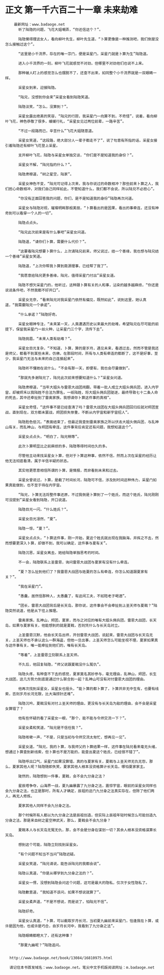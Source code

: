 # 正文 第一千六百二十一章 未来劫难
        最新网址：www.badaoge.net
          听了陆隐的问题，飞花大姐嘲弄，“你还信这个？”。
      
          陆隐懒得理这女人，看向柳叶先生，柳叶先生道，“卜算更像是一种推测吧，我们倒是没怎么接触过这个”。
      
          “这里是小千流界，存在的唯一宗门，便是采星门，采星门就是卜算为生”陆隐道。
      
          进入小千流界的一刻，柳叶飞花就感觉不对劲，但哪里不对劲他们也说不上来。
      
          那种被人盯上的感觉怎么也摆脱不了，还查不出来，如同整个小千流界就是一双眼睛一样。
      
          采星女到来，迎接陆隐。
      
          “陆兄，没想到你会来”采星女看到陆隐笑道。
      
          陆隐淡笑，“怎么，没算到？”。
      
          采星女露出绝美的笑容，“陆兄的行踪，我采星门一向算不到，不奇怪”，说着，看向柳叶飞花，神色恭敬了很多，缓缓行礼，“采星女见过两位前辈，一路辛苦”。
      
          “不过一段路而已，辛苦什么”飞花大姐随意道。
      
          采星女笑道，“这段路，绝大部分人一辈子都走不了”，说了句意有所指的话，采星女接引着陆隐还有柳叶飞花登上采星。
      
          支开柳叶飞花，陆隐与采星女单独交谈，“你们是不是知道我的身份？”。
      
          采星女不解，“陆兄指的什么？”。
      
          陆隐肃穆道，“树之星空，陆家”。
      
          采星女神色不变，“陆兄可记得上次来，我与你说过的命数相冲？那些前来卜算之人，我们担心命数相冲，对我们自己同样如此，不管知道什么，我们都不会说，所以陆兄不必担心”。
      
          “你没有正面回答我的问题，你们，是不是知道我的身份”陆隐再次问道。
      
          采星女与陆隐对视，璀璨明眸那般美丽，“卜算看出的是因果，看出的事牵连，还没有神奇到可以看穿一个人的一切”。
      
          陆隐点点头。
      
          “陆兄此次前来是有什么事吧”采星女问道。
      
          陆隐道，“请你们卜算，需要什么代价？”。
      
          “这要看陆兄想要卜算什么，上次请陆兄前来，师父说过，结一个善缘，我也想与陆兄结一个善缘”采星女笑道。
      
          陆隐道，“上次你帮我卜算到南源理事，已经帮了我了”。
      
          “我愿意给陆兄更多善缘，陆兄，值得采星门付出”采星女道。
      
          陆隐不想欠采星门的，他听过，这种跟卜算有关的人和事，沾染的越多越麻烦，“你还是说说条件吧，不然我都不好开口”。
      
          采星女无奈，“看来陆兄对我采星门依然有偏见，既然如此”，说到这里，她认真道，“我需要陆兄一个承诺”。
      
          “什么承诺？”陆隐好奇。
      
          采星女眼神专注，“未来某一天，人类遭遇历史以来最大的劫难，希望陆兄在尽可能的前提下，保留我采星门一丝火种，让采星门三个字，流传下去”。
      
          陆隐挑眉，“未来人类有劫难？”。
      
          采星女目光复杂，“不知道，卜算，算的是岁月，遇见未来，看透过去，然而不管是我还是师父，都看不到某些未来，仿佛，在那段时间，所有与人类有牵连的都断了，这不是好事，至少，我采星门无法与未来的自己连接起来”。
      
          陆隐听不懂她在说什么，“不会有那一天，即便有，我也会尽量做到”。
      
          “那就先多谢陆兄了，陆兄此次前来想要知道什么？”采星女问道。
      
          陆隐肃穆道，“当年大姐头与雷恩大战团闹翻，带着一批人成立大姐头佣兵团，进入内宇宙，却被烬禾以我陆姓不合法为罪名，一纸陆姓，将大姐头佣兵团驱逐，最终导致七十二条人命的死去，其中还牵扯到了雷奥家族，我想请你卜算这件事的真相”。
      
          采星女奇怪，“这件事不是已经查清了吗？雷恩大战团在大姐头佣兵团回归后就对烬团宣战，直到现在，双方都未罢战，烬团损失惨重，不断从内宇宙和新宇宙招人”。
      
          陆隐脸色低沉，“表面结束了，但最近我查到雷奥家族之所以伏击大姐头佣兵团，与乱神山有关，而乱神山，与烬团有牵连，这件事背后肯定还有问题，我想知道这个”。
      
          采星女点点头，“明白了，陆兄稍等”。
      
          此次卜算明显比之前麻烦的多，陆隐等得时间也久的多。
      
          尽管他主动来找采星女卜算，但对于卜算这种事，依然不信，然而上次在采星的经历让他无法彻底看清，属于半信半疑的状态。
      
          其实他更愿意相信所谓的卜算，是情报，而非看到未来和过去。
      
          采星女曾说过，卜算，是截了时间长河，陆隐可不信，涉及到时间这种伟力，采星门如果真能做到，也不至于待在内宇宙。
      
          “陆兄，卜算无法将整件事还原，不过我倒是卜算到了一个姓氏，而这个姓氏，陆兄刚刚可没提到”采星女看到陆隐，开口说道。
      
          陆隐目光一闪，“什么姓氏？“。
      
          采星女目光凛然，“夏”。
      
          陆隐一惊，“夏？”。
      
          采星女点点头，“卜算这件事，刚一开始，夏这个姓氏就出现在我脑海，并挥之不去，然而想要更深入卜算，却做不到，我可以确定，这件事与夏有关”。
      
          陆隐沉思，采星女离去，她给陆隐单独思考的时间。
      
          不一会，陆隐联系上圣雷恩，询问雷恩大战团与夏家有没有什么牵连。
      
          “夏？怎么扯到他们了？我雷恩大战团与姓夏的怎么有牵连，你怎么知道跟夏家有关？”。
      
          “我在采星门”。
      
          “愚蠢，居然信那种人，太愚蠢了，有这闲工夫，不如陪老子喝酒”。
      
          “团长，雷恩大战团背后是长天岛，那你说，这件事会不会牵扯到上圣天师与夏戟？”陆隐突然说道，他是从下往上推理。
      
          雷奥家族，乱神山，烬团，夏家，而与之对应的唯有大姐头佣兵团，雷恩大战团，长天岛，如果与夏家有关，他能想到的就是夏戟，否则凭什么与长天岛对立。
      
          上圣雷恩沉默，他自长天岛出师，开创雷恩大战团，说起来，雷恩大战团与长天岛无关，上圣天师也不承认这么一群海盗，但他一旦出事，上圣天师怎么可能坐视不理，夏家如果真与这件事有关，唯一能牵扯到他们的，唯有长天岛。
      
          “等着”，上圣雷恩立刻联系上圣天师。
      
          不久后，他回复陆隐，“师父说跟夏戟没什么冤仇”。
      
          陆隐头疼，有种查不下去的感觉，夏家莫名其妙参与，毫无理由，乱神山，烬团，长生大战团，这几方势力到底是通过什么联合到一起？乱神山可没有对付雷恩大战团的理由。
      
          他再次找到采星女，采星女也摇头，“能卜算的都卜算了，卜算并非无中生有，也要有线索，否则岁月长河无限，比大海捞针还难”。
      
          陆隐沉吟，夏戟没有对付上圣天师的理由，更没有与长天岛为敌的理由，会不会是采星女算错了？
      
          他有些怀疑的看了采星女一眼，“那个，能不能与令师交流一下？”。
      
          采星女柔和笑道，“陆兄是不信任我？”。
      
          陆隐咳嗽一声，“不是，只是当初与令师交流太匆忙，想再见一见”。
      
          采星女道，“陆兄，我的卜算，与我师父的卜算结果一样，这件事在陆兄看来毫无头绪，想通过卜算查到新线索，但卜算也不是万能的，能查出夏这个姓氏，已经很不错了”。
      
          陆隐呼出口气，采星门如果没算错，真的与夏家有关，夏戟与上圣天师无仇无怨，那么，夏家其他人呢？陆隐随即失笑，夏家其他人根本没资格算计长天岛，哪怕夏家家主。
      
          陡然的，陆隐想到一件事，夏戟，会不会九分身之法？
      
          星辰塔争夺，山海界一战，夏九幽暴露了九分身之法，震惊宇宙，眼前的采星女同样也会九分身之法，也正是那时，所有人才确定，辰祖的这门九分身之法真实存在，但除了他们两人，再无人修炼。
      
          夏家其他人同样不会九分身之法。
      
          那个时候所有人都以为九分身之法是辰祖创造，但实际上辰祖年轻时候怎么可能创造九分身之法，那是来自树之星空神武天，那么，夏戟会不会九分身？
      
          夏戟本人与长天岛无冤无仇，那，会不会是分身在谋划一切？其余人根本没资格谋算长天岛。
      
          想到这个可能，陆隐立刻找到采星女。
      
          “有个问题不知当不当问”陆隐迟疑。
      
          采星女笑道，“陆兄请说，能告诉陆兄的我都会说”。
      
          陆隐认真道，“你是从哪学到九分身之法的？”。
      
          采星女一愣，没想到陆隐会问这个问题，这可是最大的隐私，仅次于女性隐私了。
      
          陆隐歉意道，“我知道不该问，如果不想说就算了”。
      
          采星女柔声道，“不是不想说，而是说了，怕陆兄不信”。
      
          陆隐好奇。
      
          采星女认真道，“卜算，可以截取岁月长河，当初夏九幽前来采星门，恰逢我在卜算，或许是因为他，也或许是巧合，自岁月长河中，我看到了九分身之法”。
      
          陆隐眼睛都瞪大了，还有这种事？
      
          “那夏九幽呢？”陆隐追问。
      
      
      http://www.badaoge.net/book/13084/16810975.html
      
      请记住本书首发域名：www.badaoge.net。笔尖中文手机版阅读网址：m.badaoge.net
